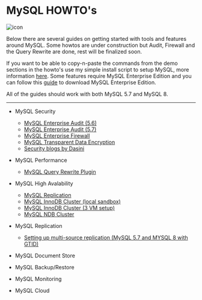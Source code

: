 MySQL HOWTO's
===================
![icon](https://upload.wikimedia.org/wikipedia/en/thumb/6/62/MySQL.svg/124px-MySQL.svg.png)

Below there are several guides on getting started with tools and features around MySQL.
Some howtos are under construction but Audit, Firewall and the Query Rewrite are done, rest will be finalized soon. 

If you want to be able to copy-n-paste the commands from the demo sections in the howto's use my simple install script to setup MySQL, more information [here](howtos/install.md). Some features require MySQL Enterprise Edition and you can follow this [guide](./howtos/edelivery-ee.md) to download MySQL Enterprise Edition.

All of the guides should work with both MySQL 5.7 and MySQL 8.

----------


* MySQL Security
  * [MySQL Enterprise Audit (5.6)](./howtos/audit.md)
  * [MySQL Enterprise Audit (5.7)](./howtos/audit57.md)
  * [MySQL Enterprise Firewall](./howtos/firewall.md)
  * [MySQL Transparent Data Encryption](./howtos/tde.md)
  * [Security blogs by Dasini](./howtos/dasini.md) 

* MySQL Performance
  * [MySQL Query Rewrite Plugin](./howtos/rewriter.md)

* MySQL High Avalability
  * [MySQL Replication](./howtos/repl.md)
  * [MySQL InnoDB Cluster (local sandbox)](https://github.com/wwwted/MySQL-InnoDB-Cluster-local-sandbox)
  * [MySQL InnoDB Cluster (3 VM setup)](https://github.com/wwwted/MySQL-InnoDB-Cluster-3VM-Setup)
  * [MySQL NDB Cluster](https://github.com/wwwted/ndb-cluster-workshop)

* MySQL Replication
  * [Setting up multi-source replication (MySQL 5.7 and MYSQL 8 with GTID)](./howtos/ms.md)

* MySQL Document Store

* MySQL Backup/Restore

* MySQL Monitoring

* MySQL Cloud
